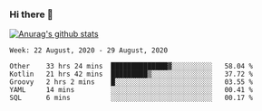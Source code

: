 ### Hi there 👋

[![Anurag's github stats](https://github-readme-stats.vercel.app/api?username=jinserrr&show_icons=true)](https://github.com/anuraghazra/github-readme-stats)


<!--START_SECTION:waka-->
```text
Week: 22 August, 2020 - 29 August, 2020

Other    33 hrs 24 mins  ██████████████▓░░░░░░░░░░   58.04 % 
Kotlin   21 hrs 42 mins  █████████▒░░░░░░░░░░░░░░░   37.72 % 
Groovy   2 hrs 2 mins    █░░░░░░░░░░░░░░░░░░░░░░░░   03.55 % 
YAML     14 mins         ░░░░░░░░░░░░░░░░░░░░░░░░░   00.41 % 
SQL      6 mins          ░░░░░░░░░░░░░░░░░░░░░░░░░   00.17 % 
```
<!--END_SECTION:waka-->
